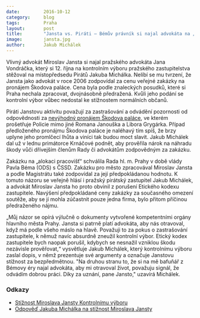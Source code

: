 ```yaml
---
date:         2016-10-12
category:     blog
tags:         Praha
layout:       post
title:        "Jansta vs. Piráti – Bémův právník si najal advokáta na „prověření“ zastupitelů" 
image:        jansta.jpg
author:       Jakub Michálek
---
```


Vlivný advokát Miroslav Jansta si najal pražského advokáta Jana Vondráčka, který si 12. října na kontrolním výboru pražského zastupitelstva stěžoval na místopředsedu Pirátů Jakuba Michálka. Nelíbí se mu tvrzení, že Jansta jako advokát v roce 2006 zodpovídal za cenu veřejné zakázky na pronájem Škodova paláce. Cena byla podle znaleckých posudků, které si Praha nechala zpracovat, dvojnásobně předražená. Kvůli jeho podání se kontrolní výbor vůbec nedostal ke stížnostem normálních občanů.

Piráti Janstovu aktivitu považují za zastrašování a odvádění pozornosti od odpovědnosti za [nevýhodný pronájem Škodova paláce](https://praha.pirati.cz/skoduv-palac-2.html), ve kterém prošetřuje Policie mimo jiné Romana Janouška a Libora Grygárka. Případ předloženého pronájmu Škodova paláce je naléhavý tím spíš, že brzy uplyne jeho promlčecí lhůta a viníci tak budou moct slavit. Jakub Michálek dal už v lednu primátorce Krnáčové podnět, aby prověřila nárok na náhradu škody vůči dřívejším členům Rady či advokátům zodpovědným za zakázku. 

Zakázku na „alokaci pracovišť“ schválila Rada hl. m. Prahy v době vlády Pavla Béma (ODS) s ČSSD. Zakázku pro město zpracovával Miroslav Jansta a podle Magistrátu také zodpovídal za její předpokládanou hodnotu. K tomuto názoru se veřejně hlásí i pražský pirátský zastupitel Jakub Michálek, a advokát Miroslav Jansta ho proto obvinil z porušení Etického kodexu zastupitele. Navýšení předpokládané ceny zakázky za současného omezení soutěže, aby se jí mohla zúčastnit pouze jedna firma, bylo přitom příčinou předraženého nájmu. 

„Můj názor se opírá výlučně o dokumenty vytvořené kompetentními orgány hlavního města Prahy. Jansta si patrně platí advokáta, aby nás otravoval, když má podle všeho máslo na hlavě. Považuji to za pokus o zastrašování zastupitele, k němuž navíc absurdně zneužil kontrolní výbor. Etický kodex zastupitele bych naopak porušil, kdybych se nesnažil vzniklou škodu nezávisle prověřovat,“ vysvětluje Jakub Michálek, který kontrolnímu výboru zaslal dopis, v němž prezentuje své argumenty a označuje Janstovu stížnost za bezpředmětnou. "Na druhou stranu to, že si na mě bafuňář z Bémovy éry najal advokáta, aby mi otravoval život, považuju signál, že odvádím dobrou práci. Díky za uznání, pane Jansto," uzavírá Michálek.

### Odkazy

* [Stížnost Miroslava Jansty Kontrolnímu výboru](https://github.com/pirati-byro/spisy-zk-pha-2016/blob/master/2783-jansta-skodak/01-stiznost/Jansta-podnet.pdf)
* [Odpověď Jakuba Michálka na stížnost Miroslava Jansty](https://github.com/pirati-byro/spisy-zk-pha-2016/blob/master/2783-jansta-skodak/02-odpoved-kv/main_signed.pdf)
